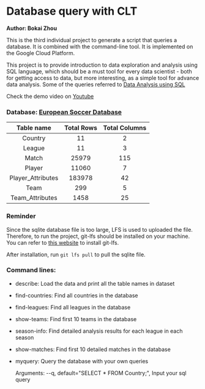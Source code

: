 # Database query with CLT

__Author: Bokai Zhou__

This is the third individual project to generate a script that queries a database. It is combined with the command-line tool. It is implemented on the Google Cloud Platform. 

This project is to provide introduction to data exploration and analysis using SQL language, which should be a must tool for every data scientist - both for getting access to data, but more interesting, as a simple tool for advance data analysis. Some of the queries referred to [Data Analysis using SQL](https://www.kaggle.com/code/dimarudov/data-analysis-using-sql/notebook)

Check the demo video on [Youtube](https://youtu.be/1Cho0C7LyN0)

### Database: [European Soccer Database](https://www.kaggle.com/datasets/hugomathien/soccer)

| Table name |	Total Rows |	Total Columns |
|:----:|:--------:|:----:|
|Country|	11|	2|
|League	|11	|3|
|Match	|25979	|115|
|Player|	11060	|7|
|Player_Attributes	|183978|	42|
|Team	|299|	5|
|Team_Attributes	|1458	|25|

### Reminder
Since the sqlite database file is too large, LFS is used to uploaded the file. Therefore, to run the project, git-lfs should be installed on your machine. You can refer to [this website](https://stackoverflow.com/questions/48734119/git-lfs-is-not-a-git-command-unclear) to install git-lfs. 

After installation, run  `git lfs pull` to pull the sqlite file.

### Command lines:
- describe: Load the data and print all the table names in dataset

- find-countries: Find all countries in the database
  
- find-leagues: Find all leagues in the database

- show-teams: Find first 10 teams in the database
           
- season-info: Find detailed analysis results for each league in each season
  
- show-matches: Find first 10 detailed matches in the database

- myquery: Query the database with your own queries

  Arguments: 
    --q, default="SELECT * FROM Country;", Input your sql query
